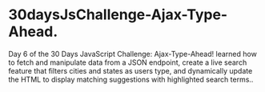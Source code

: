 # 30daysJsChallenge-Ajax-Type-Ahead.
Day 6 of the 30 Days JavaScript Challenge: Ajax-Type-Ahead! learned how to fetch and manipulate data from a JSON endpoint, create a live search feature that filters cities and states as users type, and dynamically update the HTML to display matching suggestions with highlighted search terms..
